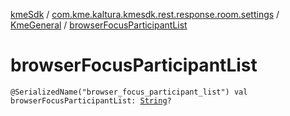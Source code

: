 [kmeSdk](../../index.md) / [com.kme.kaltura.kmesdk.rest.response.room.settings](../index.md) / [KmeGeneral](index.md) / [browserFocusParticipantList](./browser-focus-participant-list.md)

# browserFocusParticipantList

`@SerializedName("browser_focus_participant_list") val browserFocusParticipantList: `[`String`](https://kotlinlang.org/api/latest/jvm/stdlib/kotlin/-string/index.html)`?`